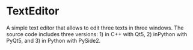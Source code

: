 # TextEditor
A simple text editor that allows to edit three texts in three windows.  The source code includes three versions: 1) in C++ with Qt5, 2) inPython with PyQt5, and 3) in  Python with PySide2.
